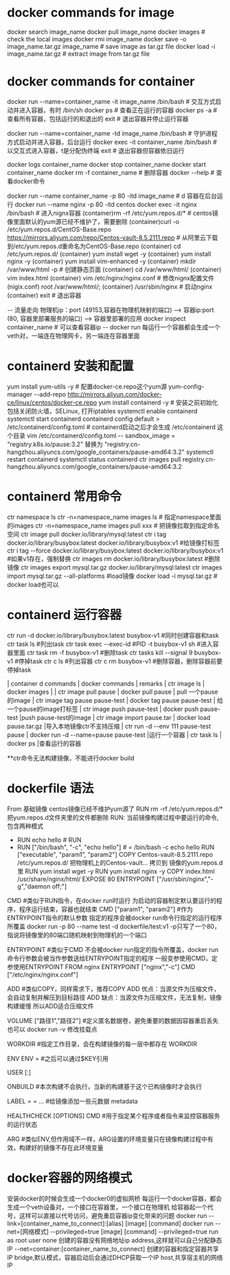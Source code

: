 # docker commands for image
docker search image_name
docker pull image_name
docker images # check the local images
docker rmi image_name
docker save -o image_name.tar.gz image_name # save image as tar.gz file
docker load -i image_name.tar.gz # extract image from tar.gz file

# docker commands for container
docker run --name=container_name -it image_name /bin/bash # 交互方式启动并进入容器，有时 /bin/sh
docker ps # 查看正在运行的容器
docker ps -a # 查看所有容器，包括运行的和退出的
exit # 退出容器并停止运行容器

docker run --name=container_name -td image_name /bin/bash # 守护进程方式启动并进入容器，后台运行
docker exec -it container_name /bin/bash # 以交互式进入容器，t是分配伪终端
exit # 退出容器但容器依旧运行

docker logs container_name
docker stop container_name
docker start container_name
docker rm -f container_name # 删除容器
docker --help # 查看docker命令

docker run --name container_name -p 80 -itd image_name # d 容器在后台运行
docker run --name nginx -p 80 -itd centos
docker exec -it nginx /bin/bash # 进入nignx容器
(container)rm -rf /etc/yum.repos.d/* # centos镜像里面默认的yum源已经不维护了，需要删除
(container)curl -o /etc/yum.repos.d/CentOS-Base.repo https://mirrors.aliyum.com/repo/Centos-vault-8.5.2111.repo # 从阿里云下载到/etc/yum.repos.d重命名为CentOS-Base.repo
(container) cd /etc/yum.repos.d/
(container) yum install wget -y
(container) yum install nginx -y
(container) yum install vim-enhanced -y
(container) mkdir /var/www/html -p # 创建静态页面
(container) cd /var/www/html/
(container) vim index.html
(container) vim /etc/nginx/nginx.conf # 修改nignx配置文件
(nigix.conf) root /var/www/html/;
(container) /usr/sbin/nginx # 启动nginx
(container) exit # 退出容器

-- 流量走向 物理机ip：port (49153,容器在物理机映射的端口) --> 容器ip:port (80, 容器里部署服务的端口) --> 容器里部署的应用
docker inspect container_name # 可以查看容器ip
-- docker run 每运行一个容器都会生成一个veth对，一端连在物理网卡，另一端连在容器里面

# containerd 安装和配置
yum install yum-utils -y  # 配置docker-ce.repo这个yum源
yum-config-manager --add-repo http://mirrors.aliyun.com/docker-ce/linux/centos/docker-ce.repo
yum install containerd  -y # 安装之前初始化包括关闭防火墙，SELinux, 打开iptables
systemctl enable containerd
systemctl start containerd
containerd config default > /etc/containerd/config.toml # containerd启动之后才会生成 /etc/containerd 这个目录
vim /etc/containerd/config.toml
-- sandbox_image = "registry.k8s.io/pause:3.2" 替换为 "registry.cn-hangzhou.aliyuncs.com/google_containers/pause-amd64:3.2"
systemctl restart containerd
systemctl status containerd
ctr images pull registry.cn-hangzhou.aliyuncs.com/google_containers/pause-amd64:3.2

# containerd 常用命令
ctr namespace ls
ctr -n=namespace_name images ls # 指定namespace里面的images
ctr -n=namespace_name images pull xxx # 把镜像拉取到指定命名空间
ctr image pull docker.io/library/mysql:latest
ctr i tag docker.io/library/busybox:latest docker.io/library/busybox:v1 #给镜像打标签
ctr i tag --force docker.io/library/busybox:latest docker.io/library/busybox:v1 #如果v1存在，强制替换
ctr images rm docker.io/library/busybox:latest #删除镜像
ctr images export mysql.tar.gz docker.io/library/mysql:latest
ctr images import mysql.tar.gz --all-platforms #load镜像
docker load -i mysql.tar.gz # docker load也可以

# containerd 运行容器
ctr run -d docker.io/library/busybox:latest busybox-v1 #同时创建容器和task
ctr task ls #列出task
ctr task exec --exec-id #PID -t busybox-v1 sh #进入容器里面
ctr task rm -f busybox-v1 #删除task
ctr tasks kill --signal 9 busybox-v1 #停掉task
ctr c ls #列出容器
ctr c rm busybox-v1 #删除容器，删除容器前要停掉task

| container d commands                  | docker commands                       | remarks
| ctr image ls                          | docker images                         | 
| ctr image pull pause                  | docker pull pause                     | pull 一个pause的image
| ctr image tag pause pause-test        | docker tag pause pause-test           | 给一个pause的image打标签
| ctr image push pause-test             | docker push pause-test                |push pause-test的image
| ctr image import pause.tar            | docker load pause.tar.gz              |导入本地镜像ctr不支持压缩
| ctr run -d --env 111 pause-test pause | docker run -d --name=pause pause-test |运行一个容器
| ctr task ls                           | docker ps                             |查看运行的容器

**ctr命令无法构建镜像，不能进行docker build

# dockerfile 语法
From 基础镜像
centos镜像已经不维护yum源了
RUN rm -rf /etc/yum.repos.d/*
把yum.repos.d文件夹里的文件都删除
RUN: 当前镜像构建过程中要运行的命令,包含两种模式
- RUN echo hello # RUN <command>
- RUN ["/bin/bash", "-c", "echo hello"] # = /bin/bash -c echo hello
  RUN ["executable", "param1", "param2"]
COPY Centos-vault-8.5.2111.repo /etc/yum.repos.d/
把物理机上的Centos-vault... 拷贝到 镜像的yum.repos.d里
RUN yum install wget -y
RUN yum install nginx -y
COPY index.html /usr/share/nginx/html/
EXPOSE 80
ENTRYPOINT ["/usr/sbin/nginx","-g","daemon off;"]

CMD #类似于RUN指令，在docker run时运行
为启动的容器制定默认要运行的程序，程序运行结束，容器也就结束
CMD ["param1", "param2"] #作为ENTRYPOINT指令的默认参数
指定的程序会被docker run命令行指定的运行程序所覆盖
docker run -p 80 --name test -d dockerfile/test:v1
-p只写了一个80，指说将镜像里的80端口随机映射到物理机的一个端口

ENTRYPOINT #类似于CMD
不会被docker run指定的指令所覆盖，docker run命令行参数会被当作参数送给ENTRYPOINT指定的程序
一般变参使用CMD，定参使用ENTRYPOINT
FROM nginx
ENTRYPOINT ["nginx","-c"]
CMD ["/etc/nginx/nginx.conf"]

ADD #类似COPY，同样需求下，推荐COPY
ADD 优点：当源文件为压缩文件，会自动复制并解压到目标路径
ADD 缺点：当源文件为压缩文件，无法复制，镜像构建缓慢
所以ADD适合压缩文件

VOLUME ["路径1","路径2"] #定义匿名数据卷，避免重要的数据因容器重启丢失
也可以 docker run -v 修改挂载点

WORKDIR #指定工作目录，会在构建镜像的每一层中都存在
WORKDIR <ABSOLUTE PATH>

ENV <KEY> <VALUE>
ENV <KEY>=<VALUE>
#之后可以通过$KEY引用

USER <USER NAME>[:<USER GROUP>]

ONBUILD #本次构建不会执行，当新的构建基于这个已构镜像时才会执行

LABEL <KEY>=<VALUE> <KEY>=<VALUE> ...
#给镜像添加一些元数据 metadata

HEALTHCHECK [OPTIONS] CMD <COMMAND>
#用于指定某个程序或者指令来监控容器服务的运行状态

ARG #类似ENV,但作用域不一样，ARG设置的环境变量只在镜像构建过程中有效，构建好的镜像不存在此环境变量


# docker容器的网络模式
安装docker的时候会生成一个docker0的虚拟网桥
每运行一个docker容器，都会生成一个veth设备对，一个接口在容器里，一个接口在物理机
给容器起一个代号，这样可以直接以代号访问，避免重启容器ip变化带来的问题
docker run --link=[container_name_to_connect]:[alias] [image] [command]
docker run --net=[网络模式] --privileged=true [image] [command]
--privileged=true run as root user
none 创建的容器没有网络地址ip address,这样就可以自己分配静态IP
--net=container:[container_name_to_connect] 创建的容器和指定容器共享IP
bridge,默认模式，容器启动后会通过DHCP获取一个IP
host,共享宿主机的网络IP

















